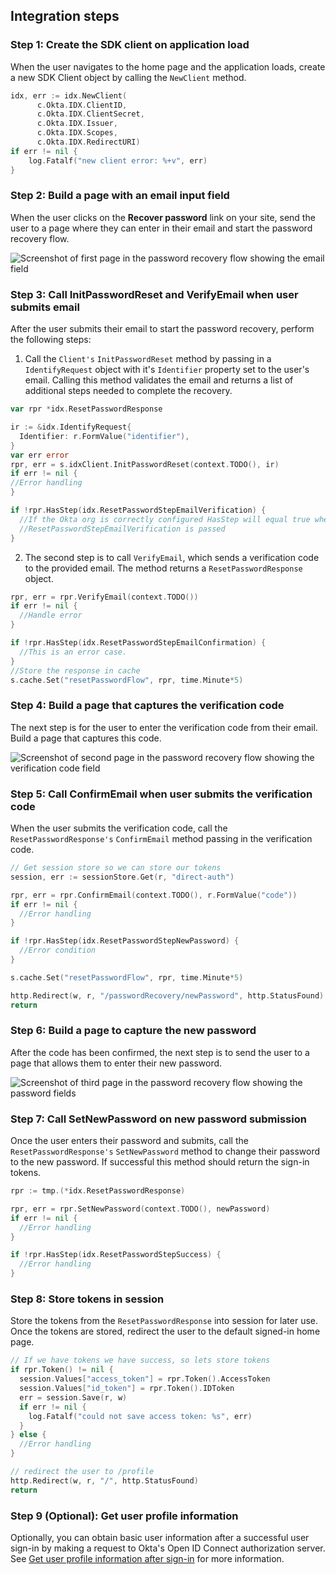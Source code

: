 ## Integration steps

### Step 1: Create the SDK client on application load

When the user navigates to the home page and the application loads, create a new
SDK Client object by calling the `NewClient` method.

```go
idx, err := idx.NewClient(
      c.Okta.IDX.ClientID,
      c.Okta.IDX.ClientSecret,
      c.Okta.IDX.Issuer,
      c.Okta.IDX.Scopes,
      c.Okta.IDX.RedirectURI)
if err != nil {
    log.Fatalf("new client error: %+v", err)
}
```

### Step 2: Build a page with an email input field

When the user clicks on the **Recover password** link on your site, send the
user to a page where they can enter in their email and start the password
recovery flow.

<div class="common-image-format common-image-format-vertical-margin">

![Screenshot of first page in the password recovery flow showing the email field](/img/oie-embedded-sdk/oie-embedded-sdk-go-use-case-pwd-recover-page-first.png)

</div>

### Step 3: Call InitPasswordReset and VerifyEmail when user submits email

After the user submits their email to start the password recovery, perform the following steps:

1.  Call the `Client's` `InitPasswordReset` method by passing in a
`IdentifyRequest` object with it's `Identifier` property set to the user's email. Calling this method
validates the email and returns a list of additional steps needed to complete the recovery.

```go
var rpr *idx.ResetPasswordResponse

ir := &idx.IdentifyRequest{
  Identifier: r.FormValue("identifier"),
}
var err error
rpr, err = s.idxClient.InitPasswordReset(context.TODO(), ir)
if err != nil {
//Error handling
}

if !rpr.HasStep(idx.ResetPasswordStepEmailVerification) {
  //If the Okta org is correctly configured HasStep will equal true when
  //ResetPasswordStepEmailVerification is passed
}
```

2. The second step is to call `VerifyEmail`, which sends a verification code
to the provided email. The method returns a `ResetPasswordResponse` object.

```go
rpr, err = rpr.VerifyEmail(context.TODO())
if err != nil {
  //Handle error
}

if !rpr.HasStep(idx.ResetPasswordStepEmailConfirmation) {
  //This is an error case.
}
//Store the response in cache
s.cache.Set("resetPasswordFlow", rpr, time.Minute*5)
```

### Step 4: Build a page that captures the verification code

The next step is for the user to enter the verification code from their email.
Build a page that captures this code.

<div class="common-image-format common-image-format-vertical-margin">

![Screenshot of second page in the password recovery flow showing the verification code field](/img/oie-embedded-sdk/oie-embedded-sdk-go-use-case-pwd-recover-page-second.png)

</div>

### Step 5: Call ConfirmEmail when user submits the verification code

When the user submits the verification code, call the `ResetPasswordResponse's`
`ConfirmEmail` method passing in the verification code.

```go
// Get session store so we can store our tokens
session, err := sessionStore.Get(r, "direct-auth")

rpr, err = rpr.ConfirmEmail(context.TODO(), r.FormValue("code"))
if err != nil {
  //Error handling
}

if !rpr.HasStep(idx.ResetPasswordStepNewPassword) {
  //Error condition
}

s.cache.Set("resetPasswordFlow", rpr, time.Minute*5)

http.Redirect(w, r, "/passwordRecovery/newPassword", http.StatusFound)
return
```

### Step 6: Build a page to capture the new password

After the code has been confirmed, the next step is to send the user
to a page that allows them to enter their new password.

<div class="common-image-format common-image-format-vertical-margin">

![Screenshot of third page in the password recovery flow showing the password fields](/img/oie-embedded-sdk/oie-embedded-sdk-go-use-case-pwd-recover-page-third.png)

</div>

### Step 7: Call SetNewPassword on new password submission

Once the user enters their password and submits, call the `ResetPasswordResponse's`
`SetNewPassword` method to change their password to the new password. If successful
this method should return the sign-in tokens.

```go
rpr := tmp.(*idx.ResetPasswordResponse)

rpr, err = rpr.SetNewPassword(context.TODO(), newPassword)
if err != nil {
  //Error handling
}

if !rpr.HasStep(idx.ResetPasswordStepSuccess) {
  //Error handling
}
```

### Step 8: Store tokens in session

Store the tokens from the `ResetPasswordResponse` into session
for later use. Once the tokens are stored, redirect the user to the
default signed-in home page.

```go
// If we have tokens we have success, so lets store tokens
if rpr.Token() != nil {
  session.Values["access_token"] = rpr.Token().AccessToken
  session.Values["id_token"] = rpr.Token().IDToken
  err = session.Save(r, w)
  if err != nil {
    log.Fatalf("could not save access token: %s", err)
  }
} else {
  //Error handling
}

// redirect the user to /profile
http.Redirect(w, r, "/", http.StatusFound)
return
```

### Step 9 (Optional): Get user profile information

Optionally, you can obtain basic user information after a successful user
sign-in by making a request to Okta's Open ID Connect authorization server.
See [Get user profile information after sign-in](/docs/guides/oie-embedded-sdk-alternate-flows/aspnet/main/#getuserprofileinfo) for more information.

